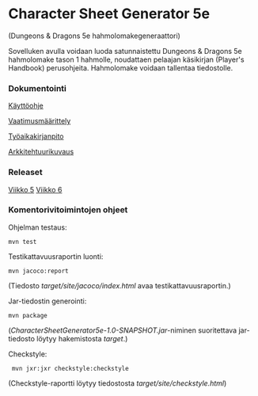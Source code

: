 # Character Sheet Generator 5e
(Dungeons & Dragons 5e hahmolomakegeneraattori)

Sovelluken avulla voidaan luoda satunnaistettu Dungeons & Dragons 5e hahmolomake tason 1 hahmolle, noudattaen pelaajan käsikirjan (Player's Handbook) perusohjeita. Hahmolomake voidaan tallentaa tiedostolle.

### Dokumentointi
[Käyttöohje](https://github.com/anninmal/ot-harjoitustyo/blob/master/dokumentaatio/kayttoohje.md)

[Vaatimusmäärittely](https://github.com/anninmal/ot-harjoitustyo/blob/master/dokumentaatio/vaatimusmaarittely.md)

[Työaikakirjanpito](https://github.com/anninmal/ot-harjoitustyo/blob/master/dokumentaatio/tyoaikakirjanpito.md)

[Arkkitehtuurikuvaus](https://github.com/anninmal/ot-harjoitustyo/blob/master/dokumentaatio/arkkitehtuuri.md)

### Releaset

[Viikko 5](https://github.com/anninmal/ot-harjoitustyo/releases/tag/viikko5)
[Viikko 6](https://github.com/anninmal/ot-harjoitustyo/releases/tag/viikko6)

### Komentorivitoimintojen ohjeet

Ohjelman testaus:
```
mvn test
```


Testikattavuusraportin luonti:
```
mvn jacoco:report
```
(Tiedosto _target/site/jacoco/index.html_ avaa testikattavuusraportin.)


Jar-tiedostin generointi:
```
mvn package
```
(_CharacterSheetGenerator5e-1.0-SNAPSHOT.jar_-niminen suoritettava jar-tiedosto löytyy hakemistosta _target_.)


Checkstyle:
```
 mvn jxr:jxr checkstyle:checkstyle
```
(Checkstyle-raportti löytyy tiedostosta *target/site/checkstyle.html*)

